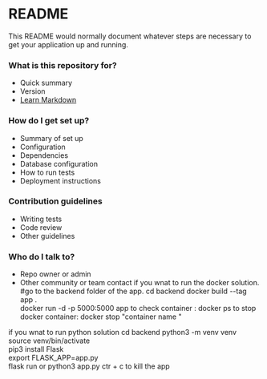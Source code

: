 # README #

This README would normally document whatever steps are necessary to get your application up and running.

### What is this repository for? ###

* Quick summary
* Version
* [Learn Markdown](https://bitbucket.org/tutorials/markdowndemo)

### How do I get set up? ###

* Summary of set up
* Configuration
* Dependencies
* Database configuration
* How to run tests
* Deployment instructions

### Contribution guidelines ###

* Writing tests
* Code review
* Other guidelines

### Who do I talk to? ###

* Repo owner or admin
* Other community or team contact
if you wnat to run the docker solution.
#go to the backend folder of the app. 
cd backend 
docker build --tag app .  
docker run -d -p 5000:5000 app
to check container : docker ps 
to stop docker container:  docker stop "container name "


if you wnat to run python solution 
cd backend
python3 -m venv venv 
source venv/bin/activate   
pip3 install Flask  
export FLASK_APP=app.py  
flask run 
or
python3 app.py
ctr + c to kill the app 